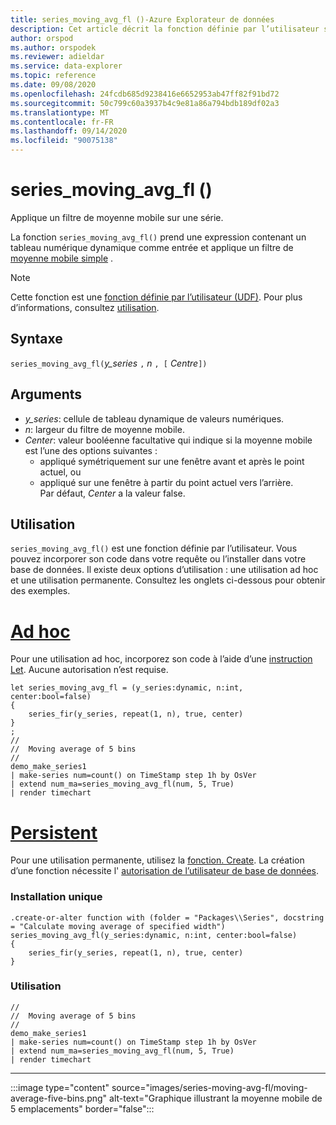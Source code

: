 ```yaml
---
title: series_moving_avg_fl ()-Azure Explorateur de données
description: Cet article décrit la fonction définie par l’utilisateur series_moving_avg_fl () dans Azure Explorateur de données.
author: orspod
ms.author: orspodek
ms.reviewer: adieldar
ms.service: data-explorer
ms.topic: reference
ms.date: 09/08/2020
ms.openlocfilehash: 24fcdb685d9238416e6652953ab47ff82f91bd72
ms.sourcegitcommit: 50c799c60a3937b4c9e81a86a794bdb189df02a3
ms.translationtype: MT
ms.contentlocale: fr-FR
ms.lasthandoff: 09/14/2020
ms.locfileid: "90075138"
---
```

# <a name="series_moving_avg_fl"></a>series_moving_avg_fl ()

Applique un filtre de moyenne mobile sur une série.

La fonction `series_moving_avg_fl()` prend une expression contenant un tableau numérique dynamique comme entrée et applique un filtre de [moyenne mobile simple](https://en.wikipedia.org/wiki/Moving_average#Simple_moving_average) .

> [!NOTE]
> Cette fonction est une [fonction définie par l’utilisateur (UDF)](../query/functions/user-defined-functions.md). Pour plus d’informations, consultez [utilisation](#usage).

## <a name="syntax"></a>Syntaxe

`series_moving_avg_fl(`*y_series* `,` *n* `, [` *Centre*`])`
  
## <a name="arguments"></a>Arguments

* *y_series*: cellule de tableau dynamique de valeurs numériques.
* *n*: largeur du filtre de moyenne mobile.
* *Center*: valeur booléenne facultative qui indique si la moyenne mobile est l’une des options suivantes :
    * appliqué symétriquement sur une fenêtre avant et après le point actuel, ou 
    * appliqué sur une fenêtre à partir du point actuel vers l’arrière. <br>
    Par défaut, *Center* a la valeur false.

## <a name="usage"></a>Utilisation

`series_moving_avg_fl()` est une fonction définie par l’utilisateur. Vous pouvez incorporer son code dans votre requête ou l’installer dans votre base de données. Il existe deux options d’utilisation : une utilisation ad hoc et une utilisation permanente. Consultez les onglets ci-dessous pour obtenir des exemples.

# <a name="ad-hoc"></a>[Ad hoc](#tab/adhoc)

Pour une utilisation ad hoc, incorporez son code à l’aide d’une [instruction Let](../query/letstatement.md). Aucune autorisation n’est requise.

<!-- csl: https://help.kusto.windows.net:443/Samples -->
```kusto
let series_moving_avg_fl = (y_series:dynamic, n:int, center:bool=false)
{
    series_fir(y_series, repeat(1, n), true, center)
}
;
//
//  Moving average of 5 bins
//
demo_make_series1
| make-series num=count() on TimeStamp step 1h by OsVer
| extend num_ma=series_moving_avg_fl(num, 5, True)
| render timechart 
```

# <a name="persistent"></a>[Persistent](#tab/persistent)

Pour une utilisation permanente, utilisez la [fonction. Create](../management/create-function.md). La création d’une fonction nécessite l' [autorisation de l’utilisateur de base de données](../management/access-control/role-based-authorization.md).

### <a name="one-time-installation"></a>Installation unique

<!-- csl: https://help.kusto.windows.net:443/Samples -->
```kusto
.create-or-alter function with (folder = "Packages\\Series", docstring = "Calculate moving average of specified width")
series_moving_avg_fl(y_series:dynamic, n:int, center:bool=false)
{
    series_fir(y_series, repeat(1, n), true, center)
}
```

### <a name="usage"></a>Utilisation

<!-- csl: https://help.kusto.windows.net:443/Samples -->
```kusto
//
//  Moving average of 5 bins
//
demo_make_series1
| make-series num=count() on TimeStamp step 1h by OsVer
| extend num_ma=series_moving_avg_fl(num, 5, True)
| render timechart 
```

---

:::image type="content" source="images/series-moving-avg-fl/moving-average-five-bins.png" alt-text="Graphique illustrant la moyenne mobile de 5 emplacements" border="false":::
